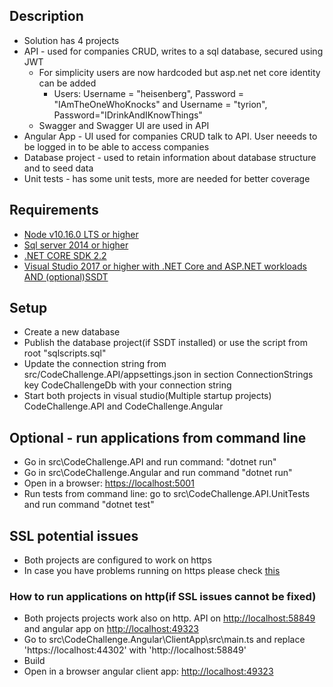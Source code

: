## Description
* Solution has 4 projects
* API - used for companies CRUD, writes to a sql database, secured using JWT
  * For simplicity users are now hardcoded but asp.net net core identity can be added
    * Users: Username = "heisenberg", Password = "IAmTheOneWhoKnocks" and Username = "tyrion", Password="IDrinkAndIKnowThings"
  * Swagger and Swagger UI are used in API
* Angular App - UI used for companies CRUD talk to API. User neeeds to be logged in to be able to access companies
* Database project - used to retain information about database structure and to seed data
* Unit tests - has some unit tests, more are needed for better coverage

## Requirements
* [Node v10.16.0 LTS or higher](https://nodejs.org/en/)
* [Sql server 2014 or higher](https://www.microsoft.com/en-us/sql-server/sql-server-downloads)
* [.NET CORE SDK 2.2](https://dot.net)
* [Visual Studio 2017 or higher with .NET Core and ASP.NET workloads AND (optional)SSDT](https://visualstudio.com)

## Setup
* Create a new database
* Publish the database project(if SSDT installed) or use the script from root "sqlscripts.sql"
* Update the connection string from src/CodeChallenge.API/appsettings.json in section ConnectionStrings key CodeChallengeDb with your connection string
* Start both projects in visual studio(Multiple startup projects) CodeChallenge.API and CodeChallenge.Angular 

## Optional - run applications from command line
* Go in src\CodeChallenge.API and run command: "dotnet run"
* Go in src\CodeChallenge.Angular and run command "dotnet run"
* Open in a browser: [https://localhost:5001](https://localhost:5001)
* Run tests from command line: go to src\CodeChallenge.API.UnitTests and run command "dotnet test"

## SSL potential issues
* Both projects are configured to work on https
* In case you have problems running on https please check [this](https://www.hanselman.com/blog/DevelopingLocallyWithASPNETCoreUnderHTTPSSSLAndSelfSignedCerts.aspx)
### How to run applications on http(if SSL issues cannot be fixed)
* Both projects projects work also on http. API on [http://localhost:58849](http://localhost:58849/swagger/index.html) and angular app on [http://localhost:49323](http://localhost:49323)
* Go to src\CodeChallenge.Angular\ClientApp\src\main.ts and replace 'https://localhost:44302' with 'http://localhost:58849'
* Build
* Open in a browser angular client app: [http://localhost:49323](http://localhost:49323)